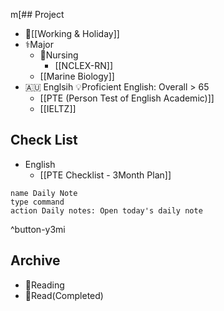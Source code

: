 m[## Project
- 🌊[[Working & Holiday]]
- ⚕️Major
	- 💉Nursing
		- [[NCLEX-RN]]
	- [[Marine Biology]]
- 🇦🇺 Englsih 💡Proficient English: Overall > 65
	- [[PTE (Person Test of English Academic)]]
	- [[IELTZ]]

## Check List
- English 
	- [[PTE Checklist - 3Month Plan]]

```button
name Daily Note
type command
action Daily notes: Open today's daily note
```
^button-y3mi

## Archive
- 📕Reading
- 📗Read(Completed)

